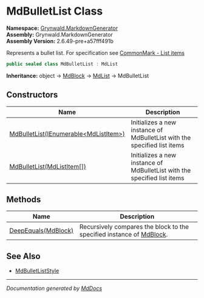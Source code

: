 ﻿<!--  
  <auto-generated>   
    The contents of this file were generated by a tool.  
    Changes to this file may be list if the file is regenerated  
  </auto-generated>   
-->

# MdBulletList Class

**Namespace:** [Grynwald.MarkdownGenerator](../index.md)  
**Assembly:** Grynwald.MarkdownGenerator  
**Assembly Version:** 2.6.49\-pre+a57fff491b

Represents a bullet list. For specification see [CommonMark \- List items](https://spec.commonmark.org/0.28/#list-items)

```csharp
public sealed class MdBulletList : MdList
```

**Inheritance:** object → [MdBlock](../MdBlock/index.md) → [MdList](../MdList/index.md) → MdBulletList

## Constructors

| Name                                                                                               | Description                                                              |
| -------------------------------------------------------------------------------------------------- | ------------------------------------------------------------------------ |
| [MdBulletList(IEnumerable\<MdListItem\>)](constructors/index.md#mdbulletlistienumerablemdlistitem) | Initializes a new instance of MdBulletList with the specified list items |
| [MdBulletList(MdListItem\[\])](constructors/index.md#mdbulletlistmdlistitem)                       | Initializes a new instance of MdBulletList with the specified list items |

## Methods

| Name                                         | Description                                                                                 |
| -------------------------------------------- | ------------------------------------------------------------------------------------------- |
| [DeepEquals(MdBlock)](methods/DeepEquals.md) | Recursively compares the block to the specified instance of [MdBlock](../MdBlock/index.md). |

## See Also

- [MdBulletListStyle](../MdBulletListStyle/index.md)

___

*Documentation generated by [MdDocs](https://github.com/ap0llo/mddocs)*
